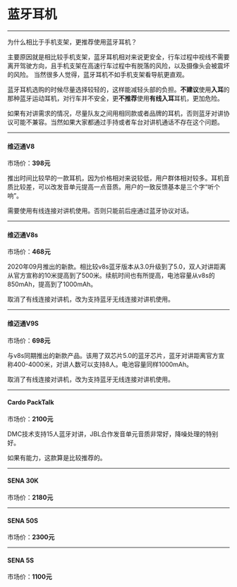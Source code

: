 # 蓝牙耳机
---

为什么相比于手机支架，更推荐使用蓝牙耳机？

主要原因就是相比较手机支架，蓝牙耳机相对来说更安全，行车过程中视线不需要离开驾驶方向，且手机支架在高速行车过程中有脱落的风险，以及摄像头会被震坏的风险。
当然很多人觉得，蓝牙耳机不如手机支架看导航更直观。

蓝牙耳机选购的时候尽量选择较轻的，这样能减轻头部的负担。**不建议**使用**入耳**的那种蓝牙运动耳机，对行车并不安全，更**不推荐**使用**有线入耳**耳机，更加危险。

如果有对讲需求的情况，尽量队友之间用相同款或者品牌的耳机，否则蓝牙对讲协议可能不兼容。当然如果大家都通过手持或者车台对讲机通话不存在这个问题。

---

#### 维迈通V8

市场价：**398元**

推出时间比较早的一款耳机，因为价格相对来说较低，用户群体相对较多。耳机音质比较差，可以改发音单元提高一点音质。用户的一致反馈基本是三个字“听个响”。

需要使用有线连接对讲机使用。否则只能前后座通过蓝牙协议对话。

---

#### 维迈通V8s

市场价：**468元**

2020年09月推出的新款。相比较v8s蓝牙版本从3.0升级到了5.0，双人对讲距离从官方宣称的10米提高到了500米。续航时间也有所提高，电池容量从v8s的850mAh，提高到了1000mAh。

取消了有线连接对讲机，改为支持蓝牙无线连接对讲机使用。

---

#### 维迈通V9S

市场价：**698元**

与v8s同期推出的新款产品。该用了双芯片5.0的蓝牙芯片，蓝牙对讲距离官方宣称400-4000米，对讲人数可以支持8人。电池容量同样1000mAh。

取消了有线连接对讲机，改为支持蓝牙无线连接对讲机使用。

---

#### Cardo PackTalk

市场价：**2100元**

DMC技术支持15人蓝牙对讲，JBL合作发音单元音质非常好，降噪处理的特别好。

如果有能力，这款算是比较推荐的。

---

#### SENA 30K

市场价：**2180元**

---

#### SENA 50S

市场价：**2300元**

---

#### SENA 5S

市场价：**1100元**
